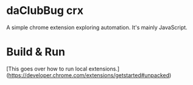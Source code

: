 # daClubBug crx
A simple chrome extension exploring automation.
It's mainly JavaScript.

# Build & Run
[This goes over how to run local extensions.] (https://developer.chrome.com/extensions/getstarted#unpacked)
